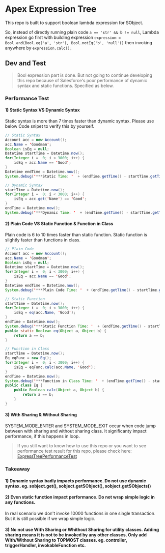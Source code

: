 
# Apex Expression Tree
This repo is built to support boolean lambda expression for SObject.

So, instead of directly running plain code
`a == 'str' && b != null`, 
Lambda expression go first with building expression 
`expression = Bool.and(Bool.eq('a', 'str'), Bool.notEq('b', 'null'))`
then invoking anywhere by 
`expression.calc();`

## Dev and Test
> Bool expression part is done. But not going to continue developing this repo because of Salesforce's poor performance of dynamic syntax and static functions. Specified as below.
### Performance Test
#### 1) Static Syntax VS Dynamic Syntax
Static syntax is more than 7 times faster than dynamic syntax. Please use below Code snipet to verify this by yourself.
```Java
// Static Syntax
Account acc = new Account();
acc.Name = 'Goodman';
Boolean isEq = null;
Datetime startTime = Datetime.now();
for(Integer i =  0; i < 3000; i++) {
    isEq = acc.Name == 'Good';
}
Datetime endTime = Datetime.now();
System.debug('***Static Time: '  + (endTime.getTime() - startTime.getTime())); // 13ms

// Dynamic Syntax
startTime = Datetime.now();
for(Integer i =  0; i < 3000; i++) {
    isEq = acc.get('Name') == 'Good';
}
endTime = Datetime.now();
System.debug('***Dynamic Time: '  + (endTime.getTime() - startTime.getTime())); // 73ms
```
#### 2) Plain Code VS Static Function & Function in Class
Plain code is 6 to 10 times faster than static function. Static function is slightly faster than functions in class.
```Java
// Plain Code
Account acc = new Account();
acc.Name = 'Goodman';
Boolean isEq = null;
Datetime startTime = Datetime.now();
for(Integer i =  0; i < 3000; i++) {
    isEq = acc.Name == 'Good';
}
Datetime endTime = Datetime.now();
System.debug('***Plain Code Time: '  + (endTime.getTime() - startTime.getTime())); // 12ms

// Static Function
startTime = Datetime.now();
for(Integer i =  0; i < 3000; i++) {
    isEq = eq(acc.Name, 'Good');
}
endTime = Datetime.now();
System.debug('***Static Function Time: '  + (endTime.getTime() - startTime.getTime())); // 108ms
public static Boolean eq(Object a, Object b) {
    return a == b;
}

// Function in Class
startTime = Datetime.now();
Eq eqFunc = new Eq();
for(Integer i =  0; i < 3000; i++) {
    isEq = eqFunc.calc(acc.Name, 'Good'); 
}
endTime = Datetime.now();
System.debug('***Function in Class Time: '  + (endTime.getTime() - startTime.getTime())); // 122ms
public class Eq {
    public Boolean calc(Object a, Object b) {
        return a == b;
    }
}
```
#### 3) With Sharing & Without Sharing
SYSTEM_MODE_ENTER and SYSTEM_MODE_EXIT occur when code jump between with sharing and without sharing class. It significanty impact performance, if this happens in loop. 
> If you still want to know how to use this repo or you want to see performance test result for this repo, please check here:
[ExpressTreePerformanceTest](https://github.com/donttrickrick/ApexExpressionTree/blob/master/force-app/main/default/classes/ExpTreePerformanceTest.cls)
### Takeaway
#### 1) Dynamic syntax badly impacts performance. Do not use dynamic syntax. eg. sobject.get(), sobject.getSObject(), sobject.getSObjects()
#### 2) Even static function impact performance. Do not wrap simple logic in any functions.
In real scenario we don't invoke 10000 functions in one single transaction. But it is still possible if we wrap simple logic.
#### 3) No not use With Sharing or Whithout Sharing for utility classes. Adding sharing means it is not to be invoked by any other classes. Only add With/Without Sharing to TOPMOST classes. eg. controller, triggerHandler, invokableFunction etc.
